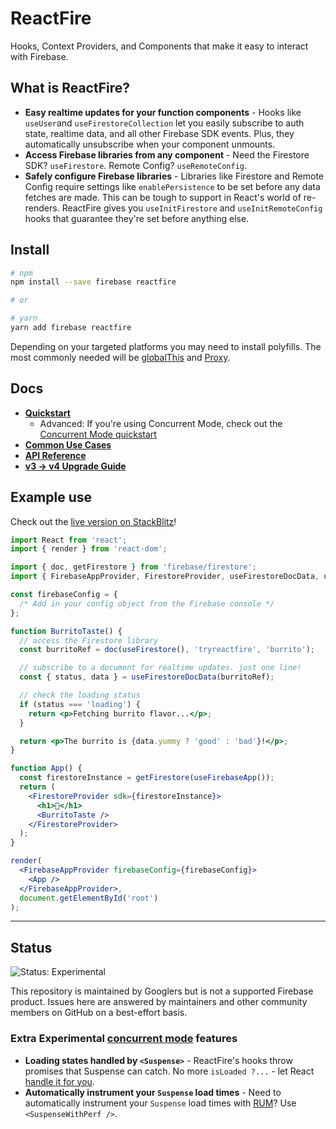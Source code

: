 # ReactFire

Hooks, Context Providers, and Components that make it easy to interact with
Firebase.

## What is ReactFire?

- **Easy realtime updates for your function components** - Hooks
  like `useUser`and `useFirestoreCollection` let you easily subscribe to
  auth state, realtime data, and all other Firebase SDK events. Plus, they automatically unsubscribe when your component unmounts.
- **Access Firebase libraries from any component** - Need the Firestore SDK? `useFirestore`. Remote Config? `useRemoteConfig`.
- **Safely configure Firebase libraries** - Libraries like Firestore and Remote Config require settings like `enablePersistence` to be set before any data fetches are made. This can be tough to support in React's world of re-renders. ReactFire gives you `useInitFirestore` and `useInitRemoteConfig` hooks that guarantee they're set before anything else.

## Install

```bash
# npm
npm install --save firebase reactfire

# or

# yarn
yarn add firebase reactfire
```

Depending on your targeted platforms you may need to install polyfills. The most commonly needed will be [globalThis](https://caniuse.com/#search=globalThis) and [Proxy](https://caniuse.com/#search=Proxy).

## Docs

- [**Quickstart**](./docs/quickstart.md)
  - Advanced: If you're using Concurrent Mode, check out the [Concurrent Mode quickstart](./docs/quickstart-concurrent-mode.md)
- [**Common Use Cases**](./docs/use.md)
- [**API Reference**](./docs/reference)
- [**v3 -> v4 Upgrade Guide**](./docs/upgrade-guide.md)

## Example use

Check out the
[live version on StackBlitz](https://stackblitz.com/fork/reactfire-v4-sample)!

```jsx
import React from 'react';
import { render } from 'react-dom';

import { doc, getFirestore } from 'firebase/firestore';
import { FirebaseAppProvider, FirestoreProvider, useFirestoreDocData, useFirestore, useFirebaseApp } from 'reactfire';

const firebaseConfig = {
  /* Add in your config object from the Firebase console */
};

function BurritoTaste() {
  // access the Firestore library
  const burritoRef = doc(useFirestore(), 'tryreactfire', 'burrito');

  // subscribe to a document for realtime updates. just one line!
  const { status, data } = useFirestoreDocData(burritoRef);

  // check the loading status
  if (status === 'loading') {
    return <p>Fetching burrito flavor...</p>;
  }

  return <p>The burrito is {data.yummy ? 'good' : 'bad'}!</p>;
}

function App() {
  const firestoreInstance = getFirestore(useFirebaseApp());
  return (
    <FirestoreProvider sdk={firestoreInstance}>
      <h1>🌯</h1>
      <BurritoTaste />
    </FirestoreProvider>
  );
}

render(
  <FirebaseAppProvider firebaseConfig={firebaseConfig}>
    <App />
  </FirebaseAppProvider>,
  document.getElementById('root')
);
```

---

## Status

![Status: Experimental](https://img.shields.io/badge/Status-Experimental-blue)

This repository is maintained by Googlers but is not a supported Firebase product. Issues here are answered by maintainers and other community members on GitHub on a best-effort basis.

### Extra Experimental [concurrent mode](https://reactjs.org/docs/concurrent-mode-suspense.html) features

- **Loading states handled by `<Suspense>`** - ReactFire's hooks throw promises
  that Suspense can catch. No more `isLoaded ?...` - let React
  [handle it for you](https://reactjs.org/docs/concurrent-mode-suspense.html).
- **Automatically instrument your `Suspense` load times** - Need to automatically instrument your `Suspense` load times with [RUM](https://firebase.google.com/docs/perf-mon)? Use `<SuspenseWithPerf />`.
